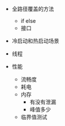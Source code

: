 * 全路径覆盖的方法
    * if else
    * 接口
    
* 冷启动和热启动场景
* 线程
* 性能
    * 流畅度
    * 耗电
    * 内存
        * 有没有泄漏
        * 峰值多少
  * 临界值测试


